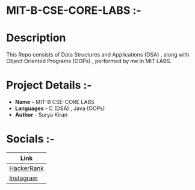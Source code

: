 # MIT-B-CSE-CORE-LABS :- 

# Description
This Repo consists of Data Structures and Applications (DSA) , along with Object Oriented Programs (OOPs) , performed by me in MIT LABS.

# Project Details :-

* **Name** - MIT-B CSE-CORE LABS
* **Languages** - C (DSA) , Java (OOPs)
* **Author** - Surya Kiran

# Socials :- 

Link                                                                        |
----------------------------------------------------------------------------|
[HackerRank](https://www.hackerrank.com/Surya_15)|
[Instagram](https://www.instagram.com/suryaa.kiran/)             |


